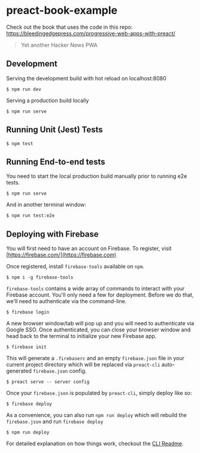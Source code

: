# preact-book-example

Check out the book that uses the code in this repo: https://bleedingedgepress.com/progressive-web-apps-with-preact/

> Yet another Hacker News PWA

## Development

Serving the development build with hot reload on localhost:8080

```
$ npm run dev
```

Serving a production build locally

```
$ npm run serve
```

## Running Unit (Jest) Tests

```
$ npm test
```

## Running End-to-end tests

You need to start the local production build manually prior to running e2e tests.

```
$ npm run serve
```

And in another terminal window:

```
$ npm run test:e2e
```

## Deploying with Firebase

You will first need to have an account on Firebase. To register, visit [https://firebase.com/](https://firebase.com)

Once registered, install `firebase-tools` available on `npm`.

```
$ npm i -g firebase-tools
```

`firebase-tools` contains a wide array of commands to interact with your Firebase account. You'll only need a few for deployment. Before we do that, we'll need to authenticate via the command-line.

```
$ firebase login
```

A new browser window/tab will pop up and you will need to authenticate via Google SSO. Once authenticated, you can close your browser window and head back to the terminal to initialize your new Firebase app.

```
$ firebase init
```

This will generate a `.firebaserc` and an empty `firebase.json` file in your current project directory which will be replaced via `preact-cli` auto-generated `firebase.json` config.

```
$ preact serve -- server config
```

Once your `firebase.json` is populated by `preact-cli`, simply deploy like so:

```
$ firebase deploy
```

As a convenience, you can also run `npm run deploy` which will rebuild the `firebase.json` and run `firebase deploy`

```
$ npm run deploy
```

For detailed explanation on how things work, checkout the [CLI Readme](https://github.com/developit/preact-cli/blob/master/README.md).
